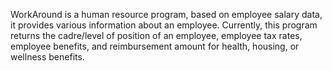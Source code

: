 WorkAround is a human resource program, based on employee salary data, it provides various information about an employee. Currently, this program returns the cadre/level of position of an employee, employee tax rates, employee benefits, and reimbursement amount for health, housing, or wellness benefits.